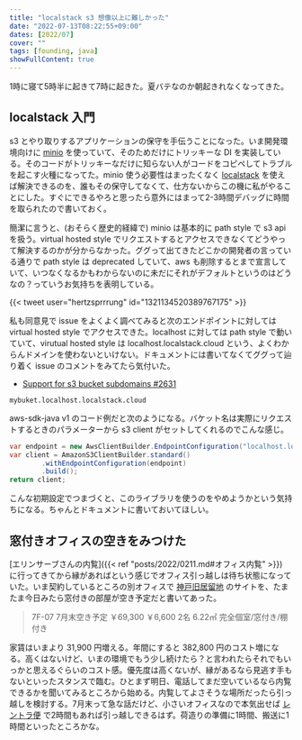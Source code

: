 ```yaml
---
title: "localstack s3 想像以上に難しかった"
date: "2022-07-13T08:22:55+09:00"
dates: [2022/07]
cover: ""
tags: [founding, java]
showFullContent: true
---
```


1時に寝て5時半に起きて7時に起きた。夏バテなのか朝起きれなくなってきた。

## localstack 入門

s3 とやり取りするアプリケーションの保守を手伝うことになった。いま開発環境向けに [minio](https://min.io/) を使っていて、そのためだけにトリッキーな DI を実装している。そのコードがトリッキーなだけに知らない人がコードをコピペしてトラブルを起こす火種になってた。minio 使う必要性はまったくなく [localstack](https://localstack.cloud/) を使えば解決できるのを、誰もその保守してなくて、仕方ないからこの機に私がやることにした。すぐにできるやろと思ったら意外にはまって2-3時間デバッグに時間を取られたので書いておく。

簡潔に言うと、(おそらく歴史的経緯で) minio は基本的に path style で s3 api を扱う。virtual hosted style でリクエストするとアクセスできなくてどうやって解決するのかが分からなかった。ググって出てきたどこかの開発者の言っている通りで path style は deprecated していて、aws も削除するとまで宣言していて、いつなくなるかもわからないのに未だにそれがデフォルトというのはどうなの？っていうお気持ちを表明している。

{{< tweet user="hertzsprrrung" id="1321134520389767175" >}}

私も同意見で issue をよくよく調べてみると次のエンドポイントに対しては virtual hosted style でアクセスできた。localhost に対しては path style で動いていて、virutual hosted style は localhost.localstack.cloud という、よくわからんドメインを使わないといけない。ドキュメントには書いてなくてググって辿り着く issue のコメントをみてたら気付いた。

* [Support for s3 bucket subdomains #2631](https://github.com/localstack/localstack/issues/2631)

```
mybuket.localhost.localstack.cloud 
```

aws-sdk-java v1 のコード例だと次のようになる。バケット名は実際にリクエストするときのパラメーターから s3 client がセットしてくれるのでこんな感じ。

```java
var endpoint = new AwsClientBuilder.EndpointConfiguration("localhost.localstack.cloud:4566", "ap-northeast-1");
var client = AmazonS3ClientBuilder.standard()
        .withEndpointConfiguration(endpoint)
        .build();
return client;
```

こんな初期設定でつまづくと、このライブラリを使うのをやめようかという気持ちになる。ちゃんとドキュメントに書いておいてほしい。

## 窓付きオフィスの空きをみつけた

[エリンサーブさんの内覧]({{< ref "posts/2022/0211.md#オフィス内覧" >}}) に行ってきてから縁があればという感じでオフィス引っ越しは待ち状態になっていた。いま契約しているところの別オフィスで [神戸旧居留地](https://bizcircle.jp/kobe-kyoryuchi/) のサイトを、たまたま今日みたら窓付きの部屋が空き予定だと書いてあった。

> 7F-07	7月末空き予定	￥69,300	￥6,600	2名	6.22㎡	完全個室/窓付き/棚付き

家賃はいまより 31,900 円増える。年間にすると 382,800 円のコスト増になる。高くはないけど、いまの環境でもう少し続けたら？と言われたらそれでもいっかと思えるぐらいのコスト感。優先度は高くないが、縁があるなら見逃す手もないといったスタンスで臨む。ひとまず明日、電話してまだ空いているなら内覧できるかを聞いてみるところから始める。内覧してよさそうな場所だったら引っ越しを検討する。7月末って急な話だけど、小さいオフィスなので本気出せば [レントラ便](https://rentora.com/) で2時間もあれば引っ越しできるはず。荷造りの準備に1時間、搬送に1時間といったところかな。
